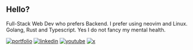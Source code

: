 ## Hello?
Full-Stack Web Dev who prefers Backend. I prefer using neovim and Linux.
Golang, Rust and Typescript. Yes I do not fancy my mental health.

[![portfolio](https://img.shields.io/badge/portfolio-000?style=for-the-badge&logo=vercel&logoColor=white)](https://yolenodev.vercel.app/) [![linkedin](https://img.shields.io/badge/linkedin-0A66C2?style=for-the-badge&logo=linkedin&logoColor=white)](https://www.linkedin.com/in/brownson-esiti-4b169b19b/) [![youtube](https://img.shields.io/badge/youtube-FF0000?style=for-the-badge&logo=youtube&logoColor=white)](https://youtube.com/@yolenodev) [![x](https://img.shields.io/badge/X-000000?style=for-the-badge&logo=x&logoColor=white)](https://x.com/yolenodev)

